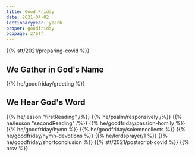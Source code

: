 ```yaml
---
title: Good Friday
date: 2021-04-02
lectionaryyear: yearb
proper: goodfriday
bcppage: 276ff.
---
```

{{% stt/2021/preparing-covid %}}

## We Gather in God's Name
{{% he/goodfriday/greeting %}}

## We Hear God's Word
{{% he/lesson "firstReading" /%}}
{{% he/psalm/responsively /%}}
{{% he/lesson "secondReading" /%}}
{{% he/goodfriday/passion-homily %}}
{{% he/goodfriday/hymn %}}
{{% he/goodfriday/solemncollects %}}
{{% he/goodfriday/hymn-devotions %}}
{{% he/lordsprayer/1 %}}
{{% he/goodfriday/shortconclusion %}}
{{% stt/2021/postscript-covid %}}
{{% nrsv %}}
